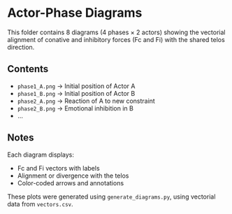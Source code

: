 # Actor-Phase Diagrams

This folder contains 8 diagrams (4 phases × 2 actors) showing the vectorial alignment of conative and inhibitory forces (Fc and Fi) with the shared telos direction.

## Contents

- `phase1_A.png` → Initial position of Actor A
- `phase1_B.png` → Initial position of Actor B
- `phase2_A.png` → Reaction of A to new constraint
- `phase2_B.png` → Emotional inhibition in B
- ...

## Notes

Each diagram displays:
- Fc and Fi vectors with labels
- Alignment or divergence with the telos
- Color-coded arrows and annotations

These plots were generated using `generate_diagrams.py`, using vectorial data from `vectors.csv`.

